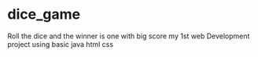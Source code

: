 # dice_game
Roll the dice and the winner is one with big score
my 1st web Development project using basic java html css
